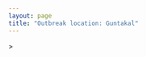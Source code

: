 ```yaml
---
layout: page
title: "Outbreak location: Guntakal"
---
```

<div id="mapid">
<script src="https://buda-magenta.github.io/hazard_map/load_map.js"></script>
><script>
var marker_outbreak = L.marker([15.119651, 77.455290],{"autoPan": true}).addTo(map); marker_outbreak.bindTooltip("Guntakal").openTooltip();

var circle_1 = L.circle([15.143395, 76.919388], {"pane": "markerPane", "color": "red", "fill": true, "fillOpacity": 0.2, "fillRule": "evenodd", "lineCap": "round", "lineJoin": "round", "opacity": 1.0, "radius": 274560, "stroke": true, "weight": 2}).addTo(map);
circle_1.bindTooltip("Bellary<br>rank: 1<br>hazard index: 0.068640")

var circle_2 = L.circle([17.388786, 78.461065], {"pane": "markerPane", "color": "red", "fill": true, "fillOpacity": 0.2, "fillRule": "evenodd", "lineCap": "round", "lineJoin": "round", "opacity": 1.0, "radius": 205539, "stroke": true, "weight": 2}).addTo(map);
circle_2.bindTooltip("Hyderabad<br>rank: 2<br>hazard index: 0.051385")

var circle_3 = L.circle([14.475294, 78.821686], {"pane": "markerPane", "color": "red", "fill": true, "fillOpacity": 0.2, "fillRule": "evenodd", "lineCap": "round", "lineJoin": "round", "opacity": 1.0, "radius": 154416, "stroke": true, "weight": 2}).addTo(map);
circle_3.bindTooltip("Kadapa<br>rank: 3<br>hazard index: 0.038604")

var circle_4 = L.circle([13.631637, 79.423171], {"pane": "markerPane", "color": "red", "fill": true, "fillOpacity": 0.2, "fillRule": "evenodd", "lineCap": "round", "lineJoin": "round", "opacity": 1.0, "radius": 110875, "stroke": true, "weight": 2}).addTo(map);
circle_4.bindTooltip("Tirupati<br>rank: 4<br>hazard index: 0.027719")

var circle_5 = L.circle([14.654623, 77.556260], {"pane": "markerPane", "color": "red", "fill": true, "fillOpacity": 0.2, "fillRule": "evenodd", "lineCap": "round", "lineJoin": "round", "opacity": 1.0, "radius": 86966, "stroke": true, "weight": 2}).addTo(map);
circle_5.bindTooltip("Anantapur<br>rank: 5<br>hazard index: 0.021742")

var circle_6 = L.circle([15.266493, 76.387230], {"pane": "markerPane", "color": "red", "fill": true, "fillOpacity": 0.2, "fillRule": "evenodd", "lineCap": "round", "lineJoin": "round", "opacity": 1.0, "radius": 56609, "stroke": true, "weight": 2}).addTo(map);
circle_6.bindTooltip("Hospet<br>rank: 6<br>hazard index: 0.014152")

var circle_7 = L.circle([14.226644, 76.400512], {"pane": "markerPane", "color": "red", "fill": true, "fillOpacity": 0.2, "fillRule": "evenodd", "lineCap": "round", "lineJoin": "round", "opacity": 1.0, "radius": 55726, "stroke": true, "weight": 2}).addTo(map);
circle_7.bindTooltip("Chitradurga<br>rank: 7<br>hazard index: 0.013932")

var circle_8 = L.circle([14.906956, 78.009707], {"pane": "markerPane", "color": "red", "fill": true, "fillOpacity": 0.2, "fillRule": "evenodd", "lineCap": "round", "lineJoin": "round", "opacity": 1.0, "radius": 48965, "stroke": true, "weight": 2}).addTo(map);
circle_8.bindTooltip("Tadipatri<br>rank: 8<br>hazard index: 0.012241")

var circle_9 = L.circle([15.426365, 75.630079], {"pane": "markerPane", "color": "red", "fill": true, "fillOpacity": 0.2, "fillRule": "evenodd", "lineCap": "round", "lineJoin": "round", "opacity": 1.0, "radius": 47453, "stroke": true, "weight": 2}).addTo(map);
circle_9.bindTooltip("Gadag<br>rank: 9<br>hazard index: 0.011863")

var circle_10 = L.circle([15.830925, 78.042537], {"pane": "markerPane", "color": "red", "fill": true, "fillOpacity": 0.2, "fillRule": "evenodd", "lineCap": "round", "lineJoin": "round", "opacity": 1.0, "radius": 39037, "stroke": true, "weight": 2}).addTo(map);
circle_10.bindTooltip("Kurnool<br>rank: 10<br>hazard index: 0.009759")

var circle_11 = L.circle([14.422347, 77.720069], {"pane": "markerPane", "color": "red", "fill": true, "fillOpacity": 0.2, "fillRule": "evenodd", "lineCap": "round", "lineJoin": "round", "opacity": 1.0, "radius": 38616, "stroke": true, "weight": 2}).addTo(map);
circle_11.bindTooltip("Dharmavaram<br>rank: 11<br>hazard index: 0.009654")

var circle_12 = L.circle([13.573260, 78.479146], {"pane": "markerPane", "color": "red", "fill": true, "fillOpacity": 0.2, "fillRule": "evenodd", "lineCap": "round", "lineJoin": "round", "opacity": 1.0, "radius": 35962, "stroke": true, "weight": 2}).addTo(map);
circle_12.bindTooltip("Madanapalle<br>rank: 12<br>hazard index: 0.008991")

var circle_13 = L.circle([16.083333, 77.166667], {"pane": "markerPane", "color": "red", "fill": true, "fillOpacity": 0.2, "fillRule": "evenodd", "lineCap": "round", "lineJoin": "round", "opacity": 1.0, "radius": 34683, "stroke": true, "weight": 2}).addTo(map);
circle_13.bindTooltip("Raichur<br>rank: 13<br>hazard index: 0.008671")

var circle_14 = L.circle([12.979120, 77.591300], {"pane": "markerPane", "color": "red", "fill": true, "fillOpacity": 0.2, "fillRule": "evenodd", "lineCap": "round", "lineJoin": "round", "opacity": 1.0, "radius": 33132, "stroke": true, "weight": 2}).addTo(map);
circle_14.bindTooltip("Bangalore<br>rank: 14<br>hazard index: 0.008283")

var circle_15 = L.circle([14.466127, 75.920636], {"pane": "markerPane", "color": "red", "fill": true, "fillOpacity": 0.2, "fillRule": "evenodd", "lineCap": "round", "lineJoin": "round", "opacity": 1.0, "radius": 27395, "stroke": true, "weight": 2}).addTo(map);
circle_15.bindTooltip("Davanagere<br>rank: 15<br>hazard index: 0.006849")

var circle_16 = L.circle([13.826383, 77.493772], {"pane": "markerPane", "color": "red", "fill": true, "fillOpacity": 0.2, "fillRule": "evenodd", "lineCap": "round", "lineJoin": "round", "opacity": 1.0, "radius": 23789, "stroke": true, "weight": 2}).addTo(map);
circle_16.bindTooltip("Hindupur<br>rank: 16<br>hazard index: 0.005947")

var circle_17 = L.circle([16.508759, 80.618510], {"pane": "markerPane", "color": "red", "fill": true, "fillOpacity": 0.2, "fillRule": "evenodd", "lineCap": "round", "lineJoin": "round", "opacity": 1.0, "radius": 16818, "stroke": true, "weight": 2}).addTo(map);
circle_17.bindTooltip("Vijayawada<br>rank: 17<br>hazard index: 0.004205")

var circle_18 = L.circle([15.475377, 78.478558], {"pane": "markerPane", "color": "red", "fill": true, "fillOpacity": 0.2, "fillRule": "evenodd", "lineCap": "round", "lineJoin": "round", "opacity": 1.0, "radius": 15855, "stroke": true, "weight": 2}).addTo(map);
circle_18.bindTooltip("Nandyal<br>rank: 18<br>hazard index: 0.003964")

var circle_19 = L.circle([17.849907, 75.276320], {"pane": "markerPane", "color": "red", "fill": true, "fillOpacity": 0.2, "fillRule": "evenodd", "lineCap": "round", "lineJoin": "round", "opacity": 1.0, "radius": 15762, "stroke": true, "weight": 2}).addTo(map);
circle_19.bindTooltip("Solapur<br>rank: 19<br>hazard index: 0.003941")

var circle_20 = L.circle([13.083694, 80.270186], {"pane": "markerPane", "color": "red", "fill": true, "fillOpacity": 0.2, "fillRule": "evenodd", "lineCap": "round", "lineJoin": "round", "opacity": 1.0, "radius": 15241, "stroke": true, "weight": 2}).addTo(map);
circle_20.bindTooltip("Chennai<br>rank: 20<br>hazard index: 0.003810")

var circle_21 = L.circle([17.910400, 77.519900], {"pane": "markerPane", "color": "red", "fill": true, "fillOpacity": 0.2, "fillRule": "evenodd", "lineCap": "round", "lineJoin": "round", "opacity": 1.0, "radius": 14609, "stroke": true, "weight": 2}).addTo(map);
circle_21.bindTooltip("Bidar<br>rank: 21<br>hazard index: 0.003652")

var circle_22 = L.circle([16.743454, 77.992319], {"pane": "markerPane", "color": "red", "fill": true, "fillOpacity": 0.2, "fillRule": "evenodd", "lineCap": "round", "lineJoin": "round", "opacity": 1.0, "radius": 14506, "stroke": true, "weight": 2}).addTo(map);
circle_22.bindTooltip("Mahbubnagar<br>rank: 22<br>hazard index: 0.003627")

var circle_23 = L.circle([15.631900, 77.275900], {"pane": "markerPane", "color": "red", "fill": true, "fillOpacity": 0.2, "fillRule": "evenodd", "lineCap": "round", "lineJoin": "round", "opacity": 1.0, "radius": 14390, "stroke": true, "weight": 2}).addTo(map);
circle_23.bindTooltip("Adoni<br>rank: 23<br>hazard index: 0.003598")

var circle_24 = L.circle([16.291519, 80.454159], {"pane": "markerPane", "color": "red", "fill": true, "fillOpacity": 0.2, "fillRule": "evenodd", "lineCap": "round", "lineJoin": "round", "opacity": 1.0, "radius": 10437, "stroke": true, "weight": 2}).addTo(map);
circle_24.bindTooltip("Guntur<br>rank: 24<br>hazard index: 0.002609")

var circle_25 = L.circle([14.752266, 78.548552], {"pane": "markerPane", "color": "red", "fill": true, "fillOpacity": 0.2, "fillRule": "evenodd", "lineCap": "round", "lineJoin": "round", "opacity": 1.0, "radius": 10250, "stroke": true, "weight": 2}).addTo(map);
circle_25.bindTooltip("Proddatur<br>rank: 25<br>hazard index: 0.002563")

var circle_26 = L.circle([13.160105, 79.155551], {"pane": "markerPane", "color": "red", "fill": true, "fillOpacity": 0.2, "fillRule": "evenodd", "lineCap": "round", "lineJoin": "round", "opacity": 1.0, "radius": 9990, "stroke": true, "weight": 2}).addTo(map);
circle_26.bindTooltip("Chittoor<br>rank: 26<br>hazard index: 0.002498")

var circle_27 = L.circle([15.351838, 75.137985], {"pane": "markerPane", "color": "red", "fill": true, "fillOpacity": 0.2, "fillRule": "evenodd", "lineCap": "round", "lineJoin": "round", "opacity": 1.0, "radius": 8163, "stroke": true, "weight": 2}).addTo(map);
circle_27.bindTooltip("Hubli<br>rank: 27<br>hazard index: 0.002041")

var circle_28 = L.circle([14.449372, 79.987376], {"pane": "markerPane", "color": "red", "fill": true, "fillOpacity": 0.2, "fillRule": "evenodd", "lineCap": "round", "lineJoin": "round", "opacity": 1.0, "radius": 6907, "stroke": true, "weight": 2}).addTo(map);
circle_28.bindTooltip("Nellore<br>rank: 28<br>hazard index: 0.001727")

var circle_29 = L.circle([19.075990, 72.877393], {"pane": "markerPane", "color": "red", "fill": true, "fillOpacity": 0.2, "fillRule": "evenodd", "lineCap": "round", "lineJoin": "round", "opacity": 1.0, "radius": 6770, "stroke": true, "weight": 2}).addTo(map);
circle_29.bindTooltip("Mumbai<br>rank: 29<br>hazard index: 0.001693")

var circle_30 = L.circle([15.431506, 76.532774], {"pane": "markerPane", "color": "red", "fill": true, "fillOpacity": 0.2, "fillRule": "evenodd", "lineCap": "round", "lineJoin": "round", "opacity": 1.0, "radius": 5720, "stroke": true, "weight": 2}).addTo(map);
circle_30.bindTooltip("Gangawati<br>rank: 30<br>hazard index: 0.001430")

var circle_31 = L.circle([17.980609, 79.598212], {"pane": "markerPane", "color": "red", "fill": true, "fillOpacity": 0.2, "fillRule": "evenodd", "lineCap": "round", "lineJoin": "round", "opacity": 1.0, "radius": 4488, "stroke": true, "weight": 2}).addTo(map);
circle_31.bindTooltip("Warangal<br>rank: 31<br>hazard index: 0.001122")

var circle_32 = L.circle([18.351469, 76.755121], {"pane": "markerPane", "color": "red", "fill": true, "fillOpacity": 0.2, "fillRule": "evenodd", "lineCap": "round", "lineJoin": "round", "opacity": 1.0, "radius": 3880, "stroke": true, "weight": 2}).addTo(map);
circle_32.bindTooltip("Latur<br>rank: 32<br>hazard index: 0.000970")

var circle_33 = L.circle([28.651718, 77.221939], {"pane": "markerPane", "color": "red", "fill": true, "fillOpacity": 0.2, "fillRule": "evenodd", "lineCap": "round", "lineJoin": "round", "opacity": 1.0, "radius": 3556, "stroke": true, "weight": 2}).addTo(map);
circle_33.bindTooltip("Delhi<br>rank: 33<br>hazard index: 0.000889")

var circle_34 = L.circle([26.055318, 82.993139], {"pane": "markerPane", "color": "red", "fill": true, "fillOpacity": 0.2, "fillRule": "evenodd", "lineCap": "round", "lineJoin": "round", "opacity": 1.0, "radius": 3441, "stroke": true, "weight": 2}).addTo(map);
circle_34.bindTooltip("Nizamabad<br>rank: 34<br>hazard index: 0.000860")

var circle_35 = L.circle([13.932609, 75.574978], {"pane": "markerPane", "color": "red", "fill": true, "fillOpacity": 0.2, "fillRule": "evenodd", "lineCap": "round", "lineJoin": "round", "opacity": 1.0, "radius": 2933, "stroke": true, "weight": 2}).addTo(map);
circle_35.bindTooltip("Shimoga<br>rank: 35<br>hazard index: 0.000733")

var circle_36 = L.circle([17.723128, 83.301284], {"pane": "markerPane", "color": "red", "fill": true, "fillOpacity": 0.2, "fillRule": "evenodd", "lineCap": "round", "lineJoin": "round", "opacity": 1.0, "radius": 2811, "stroke": true, "weight": 2}).addTo(map);
circle_36.bindTooltip("Visakhapatnam<br>rank: 36<br>hazard index: 0.000703")

var circle_37 = L.circle([19.169335, 77.311013], {"pane": "markerPane", "color": "red", "fill": true, "fillOpacity": 0.2, "fillRule": "evenodd", "lineCap": "round", "lineJoin": "round", "opacity": 1.0, "radius": 2523, "stroke": true, "weight": 2}).addTo(map);
circle_37.bindTooltip("Nanded Waghala<br>rank: 37<br>hazard index: 0.000631")

var circle_38 = L.circle([18.761516, 79.478785], {"pane": "markerPane", "color": "red", "fill": true, "fillOpacity": 0.2, "fillRule": "evenodd", "lineCap": "round", "lineJoin": "round", "opacity": 1.0, "radius": 2495, "stroke": true, "weight": 2}).addTo(map);
circle_38.bindTooltip("Ramagundam<br>rank: 38<br>hazard index: 0.000624")

var circle_39 = L.circle([18.793568, 80.815939], {"pane": "markerPane", "color": "red", "fill": true, "fillOpacity": 0.2, "fillRule": "evenodd", "lineCap": "round", "lineJoin": "round", "opacity": 1.0, "radius": 2381, "stroke": true, "weight": 2}).addTo(map);
circle_39.bindTooltip("Bijapur<br>rank: 39<br>hazard index: 0.000595")

var circle_40 = L.circle([20.843512, 75.525927], {"pane": "markerPane", "color": "red", "fill": true, "fillOpacity": 0.2, "fillRule": "evenodd", "lineCap": "round", "lineJoin": "round", "opacity": 1.0, "radius": 2108, "stroke": true, "weight": 2}).addTo(map);
circle_40.bindTooltip("Jalgaon<br>rank: 40<br>hazard index: 0.000527")

var circle_41 = L.circle([11.001812, 76.962842], {"pane": "markerPane", "color": "red", "fill": true, "fillOpacity": 0.2, "fillRule": "evenodd", "lineCap": "round", "lineJoin": "round", "opacity": 1.0, "radius": 2099, "stroke": true, "weight": 2}).addTo(map);
circle_41.bindTooltip("Coimbatore<br>rank: 41<br>hazard index: 0.000525")

var circle_42 = L.circle([17.166667, 77.083333], {"pane": "markerPane", "color": "red", "fill": true, "fillOpacity": 0.2, "fillRule": "evenodd", "lineCap": "round", "lineJoin": "round", "opacity": 1.0, "radius": 2080, "stroke": true, "weight": 2}).addTo(map);
circle_42.bindTooltip("Gulbarga<br>rank: 42<br>hazard index: 0.000520")

var circle_43 = L.circle([19.290314, 76.602903], {"pane": "markerPane", "color": "red", "fill": true, "fillOpacity": 0.2, "fillRule": "evenodd", "lineCap": "round", "lineJoin": "round", "opacity": 1.0, "radius": 1953, "stroke": true, "weight": 2}).addTo(map);
circle_43.bindTooltip("Parbhani<br>rank: 43<br>hazard index: 0.000488")

var circle_44 = L.circle([16.702841, 74.240533], {"pane": "markerPane", "color": "red", "fill": true, "fillOpacity": 0.2, "fillRule": "evenodd", "lineCap": "round", "lineJoin": "round", "opacity": 1.0, "radius": 1949, "stroke": true, "weight": 2}).addTo(map);
circle_44.bindTooltip("Kolhapur<br>rank: 44<br>hazard index: 0.000487")

var circle_45 = L.circle([16.238924, 80.047288], {"pane": "markerPane", "color": "red", "fill": true, "fillOpacity": 0.2, "fillRule": "evenodd", "lineCap": "round", "lineJoin": "round", "opacity": 1.0, "radius": 1864, "stroke": true, "weight": 2}).addTo(map);
circle_45.bindTooltip("Narasaraopet<br>rank: 45<br>hazard index: 0.000466")

var circle_46 = L.circle([16.850253, 74.594888], {"pane": "markerPane", "color": "red", "fill": true, "fillOpacity": 0.2, "fillRule": "evenodd", "lineCap": "round", "lineJoin": "round", "opacity": 1.0, "radius": 1791, "stroke": true, "weight": 2}).addTo(map);
circle_46.bindTooltip("Sangli<br>rank: 46<br>hazard index: 0.000448")

var circle_47 = L.circle([18.521428, 73.854454], {"pane": "markerPane", "color": "red", "fill": true, "fillOpacity": 0.2, "fillRule": "evenodd", "lineCap": "round", "lineJoin": "round", "opacity": 1.0, "radius": 1773, "stroke": true, "weight": 2}).addTo(map);
circle_47.bindTooltip("Pune<br>rank: 47<br>hazard index: 0.000443")

var circle_48 = L.circle([11.664300, 78.146000], {"pane": "markerPane", "color": "red", "fill": true, "fillOpacity": 0.2, "fillRule": "evenodd", "lineCap": "round", "lineJoin": "round", "opacity": 1.0, "radius": 1741, "stroke": true, "weight": 2}).addTo(map);
circle_48.bindTooltip("Salem<br>rank: 48<br>hazard index: 0.000435")

var circle_49 = L.circle([15.857267, 74.506934], {"pane": "markerPane", "color": "red", "fill": true, "fillOpacity": 0.2, "fillRule": "evenodd", "lineCap": "round", "lineJoin": "round", "opacity": 1.0, "radius": 1739, "stroke": true, "weight": 2}).addTo(map);
circle_49.bindTooltip("Belgaum<br>rank: 49<br>hazard index: 0.000435")

var circle_50 = L.circle([18.437436, 77.110521], {"pane": "markerPane", "color": "red", "fill": true, "fillOpacity": 0.2, "fillRule": "evenodd", "lineCap": "round", "lineJoin": "round", "opacity": 1.0, "radius": 1712, "stroke": true, "weight": 2}).addTo(map);
circle_50.bindTooltip("Udgir<br>rank: 50<br>hazard index: 0.000428")

var circle_51 = L.circle([22.541418, 88.357691], {"pane": "markerPane", "color": "red", "fill": true, "fillOpacity": 0.2, "fillRule": "evenodd", "lineCap": "round", "lineJoin": "round", "opacity": 1.0, "radius": 1680, "stroke": true, "weight": 2}).addTo(map);
circle_51.bindTooltip("Kolkata<br>rank: 51<br>hazard index: 0.000420")

var circle_52 = L.circle([12.794811, 79.000641], {"pane": "markerPane", "color": "red", "fill": true, "fillOpacity": 0.2, "fillRule": "evenodd", "lineCap": "round", "lineJoin": "round", "opacity": 1.0, "radius": 1607, "stroke": true, "weight": 2}).addTo(map);
circle_52.bindTooltip("Vellore<br>rank: 52<br>hazard index: 0.000402")

var circle_53 = L.circle([12.305183, 76.655361], {"pane": "markerPane", "color": "red", "fill": true, "fillOpacity": 0.2, "fillRule": "evenodd", "lineCap": "round", "lineJoin": "round", "opacity": 1.0, "radius": 1557, "stroke": true, "weight": 2}).addTo(map);
circle_53.bindTooltip("Mysore<br>rank: 53<br>hazard index: 0.000389")

var circle_54 = L.circle([8.576971, 77.050125], {"pane": "markerPane", "color": "red", "fill": true, "fillOpacity": 0.2, "fillRule": "evenodd", "lineCap": "round", "lineJoin": "round", "opacity": 1.0, "radius": 1340, "stroke": true, "weight": 2}).addTo(map);
circle_54.bindTooltip("Thiruvananthapuram<br>rank: 54<br>hazard index: 0.000335")

var circle_55 = L.circle([18.434644, 79.132265], {"pane": "markerPane", "color": "red", "fill": true, "fillOpacity": 0.2, "fillRule": "evenodd", "lineCap": "round", "lineJoin": "round", "opacity": 1.0, "radius": 1301, "stroke": true, "weight": 2}).addTo(map);
circle_55.bindTooltip("Karimnagar<br>rank: 55<br>hazard index: 0.000325")

var circle_56 = L.circle([12.227213, 79.070156], {"pane": "markerPane", "color": "red", "fill": true, "fillOpacity": 0.2, "fillRule": "evenodd", "lineCap": "round", "lineJoin": "round", "opacity": 1.0, "radius": 1232, "stroke": true, "weight": 2}).addTo(map);
circle_56.bindTooltip("Tiruvannamalai<br>rank: 56<br>hazard index: 0.000308")

var circle_57 = L.circle([14.625888, 75.635724], {"pane": "markerPane", "color": "red", "fill": true, "fillOpacity": 0.2, "fillRule": "evenodd", "lineCap": "round", "lineJoin": "round", "opacity": 1.0, "radius": 1199, "stroke": true, "weight": 2}).addTo(map);
circle_57.bindTooltip("Ranibennur<br>rank: 57<br>hazard index: 0.000300")

var circle_58 = L.circle([9.926115, 78.114098], {"pane": "markerPane", "color": "red", "fill": true, "fillOpacity": 0.2, "fillRule": "evenodd", "lineCap": "round", "lineJoin": "round", "opacity": 1.0, "radius": 1175, "stroke": true, "weight": 2}).addTo(map);
circle_58.bindTooltip("Madurai<br>rank: 58<br>hazard index: 0.000294")

var circle_59 = L.circle([16.857964, 79.217494], {"pane": "markerPane", "color": "red", "fill": true, "fillOpacity": 0.2, "fillRule": "evenodd", "lineCap": "round", "lineJoin": "round", "opacity": 1.0, "radius": 1115, "stroke": true, "weight": 2}).addTo(map);
circle_59.bindTooltip("Nalgonda<br>rank: 59<br>hazard index: 0.000279")

var circle_60 = L.circle([15.507554, 80.060800], {"pane": "markerPane", "color": "red", "fill": true, "fillOpacity": 0.2, "fillRule": "evenodd", "lineCap": "round", "lineJoin": "round", "opacity": 1.0, "radius": 1106, "stroke": true, "weight": 2}).addTo(map);
circle_60.bindTooltip("Ongole<br>rank: 60<br>hazard index: 0.000277")

var circle_61 = L.circle([16.237773, 80.646422], {"pane": "markerPane", "color": "red", "fill": true, "fillOpacity": 0.2, "fillRule": "evenodd", "lineCap": "round", "lineJoin": "round", "opacity": 1.0, "radius": 1042, "stroke": true, "weight": 2}).addTo(map);
circle_61.bindTooltip("Tenali<br>rank: 61<br>hazard index: 0.000261")

var circle_62 = L.circle([16.695935, 74.455575], {"pane": "markerPane", "color": "red", "fill": true, "fillOpacity": 0.2, "fillRule": "evenodd", "lineCap": "round", "lineJoin": "round", "opacity": 1.0, "radius": 1020, "stroke": true, "weight": 2}).addTo(map);
circle_62.bindTooltip("Ichalkaranji<br>rank: 62<br>hazard index: 0.000255")

var circle_63 = L.circle([19.194329, 72.970178], {"pane": "markerPane", "color": "red", "fill": true, "fillOpacity": 0.2, "fillRule": "evenodd", "lineCap": "round", "lineJoin": "round", "opacity": 1.0, "radius": 1008, "stroke": true, "weight": 2}).addTo(map);
circle_63.bindTooltip("Thane<br>rank: 63<br>hazard index: 0.000252")

var circle_64 = L.circle([16.181939, 81.135130], {"pane": "markerPane", "color": "red", "fill": true, "fillOpacity": 0.2, "fillRule": "evenodd", "lineCap": "round", "lineJoin": "round", "opacity": 1.0, "radius": 1002, "stroke": true, "weight": 2}).addTo(map);
circle_64.bindTooltip("Machilipatnam<br>rank: 64<br>hazard index: 0.000251")

var circle_65 = L.circle([16.094950, 80.165878], {"pane": "markerPane", "color": "red", "fill": true, "fillOpacity": 0.2, "fillRule": "evenodd", "lineCap": "round", "lineJoin": "round", "opacity": 1.0, "radius": 995, "stroke": true, "weight": 2}).addTo(map);
circle_65.bindTooltip("Chilakaluripet<br>rank: 65<br>hazard index: 0.000249")

var circle_66 = L.circle([16.432998, 80.993715], {"pane": "markerPane", "color": "red", "fill": true, "fillOpacity": 0.2, "fillRule": "evenodd", "lineCap": "round", "lineJoin": "round", "opacity": 1.0, "radius": 950, "stroke": true, "weight": 2}).addTo(map);
circle_66.bindTooltip("Gudivada<br>rank: 66<br>hazard index: 0.000238")

var circle_67 = L.circle([17.500000, 80.333333], {"pane": "markerPane", "color": "red", "fill": true, "fillOpacity": 0.2, "fillRule": "evenodd", "lineCap": "round", "lineJoin": "round", "opacity": 1.0, "radius": 930, "stroke": true, "weight": 2}).addTo(map);
circle_67.bindTooltip("Khammam<br>rank: 67<br>hazard index: 0.000233")

var circle_68 = L.circle([11.101781, 77.345192], {"pane": "markerPane", "color": "red", "fill": true, "fillOpacity": 0.2, "fillRule": "evenodd", "lineCap": "round", "lineJoin": "round", "opacity": 1.0, "radius": 879, "stroke": true, "weight": 2}).addTo(map);
circle_68.bindTooltip("Tiruppur<br>rank: 68<br>hazard index: 0.000220")

var circle_69 = L.circle([10.804973, 78.687030], {"pane": "markerPane", "color": "red", "fill": true, "fillOpacity": 0.2, "fillRule": "evenodd", "lineCap": "round", "lineJoin": "round", "opacity": 1.0, "radius": 879, "stroke": true, "weight": 2}).addTo(map);
circle_69.bindTooltip("Tiruchirappalli<br>rank: 69<br>hazard index: 0.000220")

var circle_70 = L.circle([20.266777, 85.843559], {"pane": "markerPane", "color": "red", "fill": true, "fillOpacity": 0.2, "fillRule": "evenodd", "lineCap": "round", "lineJoin": "round", "opacity": 1.0, "radius": 860, "stroke": true, "weight": 2}).addTo(map);
circle_70.bindTooltip("Bhubaneswar<br>rank: 70<br>hazard index: 0.000215")

var circle_71 = L.circle([16.870988, 79.561398], {"pane": "markerPane", "color": "red", "fill": true, "fillOpacity": 0.2, "fillRule": "evenodd", "lineCap": "round", "lineJoin": "round", "opacity": 1.0, "radius": 856, "stroke": true, "weight": 2}).addTo(map);
circle_71.bindTooltip("Miryalaguda<br>rank: 71<br>hazard index: 0.000214")

var circle_72 = L.circle([13.340077, 77.100621], {"pane": "markerPane", "color": "red", "fill": true, "fillOpacity": 0.2, "fillRule": "evenodd", "lineCap": "round", "lineJoin": "round", "opacity": 1.0, "radius": 846, "stroke": true, "weight": 2}).addTo(map);
circle_72.bindTooltip("Tumkur<br>rank: 72<br>hazard index: 0.000212")

var circle_73 = L.circle([23.021624, 72.579707], {"pane": "markerPane", "color": "red", "fill": true, "fillOpacity": 0.2, "fillRule": "evenodd", "lineCap": "round", "lineJoin": "round", "opacity": 1.0, "radius": 829, "stroke": true, "weight": 2}).addTo(map);
circle_73.bindTooltip("Ahmedabad<br>rank: 73<br>hazard index: 0.000207")

var circle_74 = L.circle([16.185317, 75.696792], {"pane": "markerPane", "color": "red", "fill": true, "fillOpacity": 0.2, "fillRule": "evenodd", "lineCap": "round", "lineJoin": "round", "opacity": 1.0, "radius": 817, "stroke": true, "weight": 2}).addTo(map);
circle_74.bindTooltip("Bagalkot<br>rank: 74<br>hazard index: 0.000204")

var circle_75 = L.circle([17.005045, 81.780473], {"pane": "markerPane", "color": "red", "fill": true, "fillOpacity": 0.2, "fillRule": "evenodd", "lineCap": "round", "lineJoin": "round", "opacity": 1.0, "radius": 798, "stroke": true, "weight": 2}).addTo(map);
circle_75.bindTooltip("Rajahmundry<br>rank: 75<br>hazard index: 0.000200")

var circle_76 = L.circle([12.869810, 74.843008], {"pane": "markerPane", "color": "red", "fill": true, "fillOpacity": 0.2, "fillRule": "evenodd", "lineCap": "round", "lineJoin": "round", "opacity": 1.0, "radius": 734, "stroke": true, "weight": 2}).addTo(map);
circle_76.bindTooltip("Mangalore<br>rank: 76<br>hazard index: 0.000184")

var circle_77 = L.circle([15.398403, 73.812918], {"pane": "markerPane", "color": "red", "fill": true, "fillOpacity": 0.2, "fillRule": "evenodd", "lineCap": "round", "lineJoin": "round", "opacity": 1.0, "radius": 660, "stroke": true, "weight": 2}).addTo(map);
circle_77.bindTooltip("Vasco Da Gama<br>rank: 77<br>hazard index: 0.000165")

var circle_78 = L.circle([21.149813, 79.082056], {"pane": "markerPane", "color": "red", "fill": true, "fillOpacity": 0.2, "fillRule": "evenodd", "lineCap": "round", "lineJoin": "round", "opacity": 1.0, "radius": 623, "stroke": true, "weight": 2}).addTo(map);
circle_78.bindTooltip("Nagpur<br>rank: 78<br>hazard index: 0.000156")

var circle_79 = L.circle([8.887951, 76.595501], {"pane": "markerPane", "color": "red", "fill": true, "fillOpacity": 0.2, "fillRule": "evenodd", "lineCap": "round", "lineJoin": "round", "opacity": 1.0, "radius": 621, "stroke": true, "weight": 2}).addTo(map);
circle_79.bindTooltip("Kollam<br>rank: 79<br>hazard index: 0.000155")

var circle_80 = L.circle([19.918233, 75.868625], {"pane": "markerPane", "color": "red", "fill": true, "fillOpacity": 0.2, "fillRule": "evenodd", "lineCap": "round", "lineJoin": "round", "opacity": 1.0, "radius": 608, "stroke": true, "weight": 2}).addTo(map);
circle_80.bindTooltip("Jalna<br>rank: 80<br>hazard index: 0.000152")

var circle_81 = L.circle([26.915458, 75.818982], {"pane": "markerPane", "color": "red", "fill": true, "fillOpacity": 0.2, "fillRule": "evenodd", "lineCap": "round", "lineJoin": "round", "opacity": 1.0, "radius": 603, "stroke": true, "weight": 2}).addTo(map);
circle_81.bindTooltip("Jaipur<br>rank: 81<br>hazard index: 0.000151")

var circle_82 = L.circle([16.542769, 81.527344], {"pane": "markerPane", "color": "red", "fill": true, "fillOpacity": 0.2, "fillRule": "evenodd", "lineCap": "round", "lineJoin": "round", "opacity": 1.0, "radius": 587, "stroke": true, "weight": 2}).addTo(map);
circle_82.bindTooltip("Bhimavaram<br>rank: 82<br>hazard index: 0.000147")

var circle_83 = L.circle([9.931308, 76.267414], {"pane": "markerPane", "color": "red", "fill": true, "fillOpacity": 0.2, "fillRule": "evenodd", "lineCap": "round", "lineJoin": "round", "opacity": 1.0, "radius": 585, "stroke": true, "weight": 2}).addTo(map);
circle_83.bindTooltip("Kochi<br>rank: 83<br>hazard index: 0.000146")

var circle_84 = L.circle([10.525626, 76.213254], {"pane": "markerPane", "color": "red", "fill": true, "fillOpacity": 0.2, "fillRule": "evenodd", "lineCap": "round", "lineJoin": "round", "opacity": 1.0, "radius": 562, "stroke": true, "weight": 2}).addTo(map);
circle_84.bindTooltip("Thrissur<br>rank: 84<br>hazard index: 0.000141")

var circle_85 = L.circle([8.188047, 77.429049], {"pane": "markerPane", "color": "red", "fill": true, "fillOpacity": 0.2, "fillRule": "evenodd", "lineCap": "round", "lineJoin": "round", "opacity": 1.0, "radius": 542, "stroke": true, "weight": 2}).addTo(map);
circle_85.bindTooltip("Nagercoil<br>rank: 85<br>hazard index: 0.000136")

var circle_86 = L.circle([25.531031, 78.652689], {"pane": "markerPane", "color": "red", "fill": true, "fillOpacity": 0.2, "fillRule": "evenodd", "lineCap": "round", "lineJoin": "round", "opacity": 1.0, "radius": 516, "stroke": true, "weight": 2}).addTo(map);
circle_86.bindTooltip("Jhansi<br>rank: 86<br>hazard index: 0.000129")

var circle_87 = L.circle([19.250000, 74.750000], {"pane": "markerPane", "color": "red", "fill": true, "fillOpacity": 0.2, "fillRule": "evenodd", "lineCap": "round", "lineJoin": "round", "opacity": 1.0, "radius": 499, "stroke": true, "weight": 2}).addTo(map);
circle_87.bindTooltip("Ahmadnagar<br>rank: 87<br>hazard index: 0.000125")

var circle_88 = L.circle([25.335649, 83.007629], {"pane": "markerPane", "color": "red", "fill": true, "fillOpacity": 0.2, "fillRule": "evenodd", "lineCap": "round", "lineJoin": "round", "opacity": 1.0, "radius": 470, "stroke": true, "weight": 2}).addTo(map);
circle_88.bindTooltip("Varanasi<br>rank: 88<br>hazard index: 0.000118")

var circle_89 = L.circle([21.237947, 81.633683], {"pane": "markerPane", "color": "red", "fill": true, "fillOpacity": 0.2, "fillRule": "evenodd", "lineCap": "round", "lineJoin": "round", "opacity": 1.0, "radius": 459, "stroke": true, "weight": 2}).addTo(map);
circle_89.bindTooltip("Raipur<br>rank: 89<br>hazard index: 0.000115")

var circle_90 = L.circle([12.955100, 78.269900], {"pane": "markerPane", "color": "red", "fill": true, "fillOpacity": 0.2, "fillRule": "evenodd", "lineCap": "round", "lineJoin": "round", "opacity": 1.0, "radius": 421, "stroke": true, "weight": 2}).addTo(map);
circle_90.bindTooltip("Robertson Pet<br>rank: 90<br>hazard index: 0.000105")

var circle_91 = L.circle([16.676135, 81.170868], {"pane": "markerPane", "color": "red", "fill": true, "fillOpacity": 0.2, "fillRule": "evenodd", "lineCap": "round", "lineJoin": "round", "opacity": 1.0, "radius": 389, "stroke": true, "weight": 2}).addTo(map);
circle_91.bindTooltip("Eluru<br>rank: 91<br>hazard index: 0.000097")

var circle_92 = L.circle([26.838100, 80.934600], {"pane": "markerPane", "color": "red", "fill": true, "fillOpacity": 0.2, "fillRule": "evenodd", "lineCap": "round", "lineJoin": "round", "opacity": 1.0, "radius": 366, "stroke": true, "weight": 2}).addTo(map);
circle_92.bindTooltip("Lucknow<br>rank: 92<br>hazard index: 0.000092")

var circle_93 = L.circle([11.369204, 77.676627], {"pane": "markerPane", "color": "red", "fill": true, "fillOpacity": 0.2, "fillRule": "evenodd", "lineCap": "round", "lineJoin": "round", "opacity": 1.0, "radius": 314, "stroke": true, "weight": 2}).addTo(map);
circle_93.bindTooltip("Erode<br>rank: 93<br>hazard index: 0.000079")

var circle_94 = L.circle([8.701220, 77.579269], {"pane": "markerPane", "color": "red", "fill": true, "fillOpacity": 0.2, "fillRule": "evenodd", "lineCap": "round", "lineJoin": "round", "opacity": 1.0, "radius": 310, "stroke": true, "weight": 2}).addTo(map);
circle_94.bindTooltip("Tirunelveli<br>rank: 94<br>hazard index: 0.000078")

var circle_95 = L.circle([22.720362, 75.868200], {"pane": "markerPane", "color": "red", "fill": true, "fillOpacity": 0.2, "fillRule": "evenodd", "lineCap": "round", "lineJoin": "round", "opacity": 1.0, "radius": 304, "stroke": true, "weight": 2}).addTo(map);
circle_95.bindTooltip("Indore<br>rank: 95<br>hazard index: 0.000076")

var circle_96 = L.circle([18.627929, 73.800983], {"pane": "markerPane", "color": "red", "fill": true, "fillOpacity": 0.2, "fillRule": "evenodd", "lineCap": "round", "lineJoin": "round", "opacity": 1.0, "radius": 283, "stroke": true, "weight": 2}).addTo(map);
circle_96.bindTooltip("Pimpri Chinchwad<br>rank: 96<br>hazard index: 0.000071")

var circle_97 = L.circle([12.732884, 77.830948], {"pane": "markerPane", "color": "red", "fill": true, "fillOpacity": 0.2, "fillRule": "evenodd", "lineCap": "round", "lineJoin": "round", "opacity": 1.0, "radius": 282, "stroke": true, "weight": 2}).addTo(map);
circle_97.bindTooltip("Hosur<br>rank: 97<br>hazard index: 0.000071")

var circle_98 = L.circle([21.170200, 72.831100], {"pane": "markerPane", "color": "red", "fill": true, "fillOpacity": 0.2, "fillRule": "evenodd", "lineCap": "round", "lineJoin": "round", "opacity": 1.0, "radius": 259, "stroke": true, "weight": 2}).addTo(map);
circle_98.bindTooltip("Surat<br>rank: 98<br>hazard index: 0.000065")

var circle_99 = L.circle([23.370035, 85.325013], {"pane": "markerPane", "color": "red", "fill": true, "fillOpacity": 0.2, "fillRule": "evenodd", "lineCap": "round", "lineJoin": "round", "opacity": 1.0, "radius": 255, "stroke": true, "weight": 2}).addTo(map);
circle_99.bindTooltip("Ranchi<br>rank: 99<br>hazard index: 0.000064")

var circle_100 = L.circle([13.341917, 74.747323], {"pane": "markerPane", "color": "red", "fill": true, "fillOpacity": 0.2, "fillRule": "evenodd", "lineCap": "round", "lineJoin": "round", "opacity": 1.0, "radius": 246, "stroke": true, "weight": 2}).addTo(map);
circle_100.bindTooltip("Udupi<br>rank: 100<br>hazard index: 0.000062")
</script>
</div>